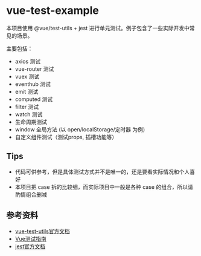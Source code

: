 # vue-test-example

本项目使用 @vue/test-utils + jest 进行单元测试。例子包含了一些实际开发中常见的场景。

主要包括：

- axios 测试
- vue-router 测试
- vuex 测试
- eventhub 测试
- emit 测试
- computed 测试
- filter 测试
- watch 测试
- 生命周期测试
- window 全局方法 (以 open/localStorage/定时器 为例)
- 自定义组件测试（测试props, 插槽功能等）

## Tips

- 代码可供参考，但是具体测试方式并不是唯一的，还是要看实际情况和个人喜好
- 本项目把 case 拆的比较细，而实际项目中一般是各种 case 的组合，所以请酌情组合删减

## 参考资料

- [vue-test-utils官方文档](https://vue-test-utils.vuejs.org/zh/)
- [Vue测试指南](https://lmiller1990.github.io/vue-testing-handbook/zh-CN/#%E8%BF%99%E6%9C%AC%E6%8C%87%E5%8D%97%E6%98%AF%E4%BB%80%E4%B9%88%EF%BC%9F)
- [jest官方文档](https://jestjs.io/docs/en/getting-started)
